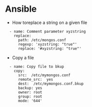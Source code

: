 Ansible
=======

* How toreplace a string on a given file 
```
  - name: Comment parameter xyzstring
    replace:
      path: /etc/mongos.conf
      regexp: 'xyzstring: "true"'
      replace: '#xyzstring: "true"'
```      

* Copy a file
```
  - name: Copy file to bkup
    copy:
      src:  /etc/mymongos.conf
      remote_src:  yes
      dest:  /etc/mymongos.conf.bkup
      backup: yes
      owner: root
      group: root
      mode: '644'
```

